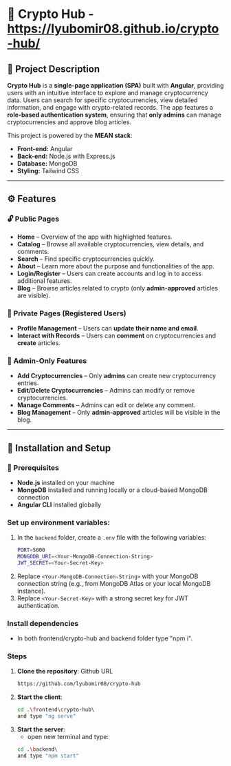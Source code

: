 # 🚀 Crypto Hub - https://lyubomir08.github.io/crypto-hub/

## 📜 Project Description

**Crypto Hub** is a **single-page application (SPA)** built with **Angular**, providing users with an intuitive interface to explore and manage cryptocurrency data. Users can search for specific cryptocurrencies, view detailed information, and engage with crypto-related records. The app features a **role-based authentication system**, ensuring that **only admins** can manage cryptocurrencies and approve blog articles.

This project is powered by the **MEAN stack**:  
- **Front-end:** Angular  
- **Back-end:** Node.js with Express.js  
- **Database:** MongoDB  
- **Styling:** Tailwind CSS  

---

## ⚙️ Features

### 🔓 Public Pages

- **Home** – Overview of the app with highlighted features.  
- **Catalog** – Browse all available cryptocurrencies, view details, and comments.  
- **Search** – Find specific cryptocurrencies quickly.  
- **About** – Learn more about the purpose and functionalities of the app.  
- **Login/Register** – Users can create accounts and log in to access additional features.  
- **Blog** – Browse articles related to crypto (only **admin-approved** articles are visible).  

### 🔐 Private Pages (Registered Users)

- **Profile Management** – Users can **update their name and email**.  
- **Interact with Records** – Users can **comment** on cryptocurrencies and **create** articles.  

### 🔑 Admin-Only Features

- **Add Cryptocurrencies** – Only **admins** can create new cryptocurrency entries.  
- **Edit/Delete Cryptocurrencies** – Admins can modify or remove cryptocurrencies.  
- **Manage Comments** – Admins can edit or delete any comment.  
- **Blog Management** – Only **admin-approved** articles will be visible in the blog.  

---

## 🚀 Installation and Setup

### 📌 Prerequisites

- **Node.js** installed on your machine  
- **MongoDB** installed and running locally or a cloud-based MongoDB connection  
- **Angular CLI** installed globally  

### **Set up environment variables**:

1. In the `backend` folder, create a `.env` file with the following variables:
     ```bash
     PORT=5000
     MONGODB_URI=<Your-MongoDB-Connection-String>
     JWT_SECRET=<Your-Secret-Key>

3. Replace `<Your-MongoDB-Connection-String>` with your MongoDB connection string (e.g., from MongoDB Atlas or your local MongoDB instance).
4. Replace `<Your-Secret-Key>` with a strong secret key for JWT authentication.

### **Install dependencies**

- In both frontend/crypto-hub and backend folder type "npm i".

### Steps

1. **Clone the repository**:
   Github URL
   ```bash
   https://github.com/lyubomir08/crypto-hub
3. **Start the client**:
   ```bash
   cd .\frontend\crypto-hub\
   and type "ng serve"
4. **Start the server**:
   - open new terminal and type:
   ```bash
   cd .\backend\
   and type "npm start"
